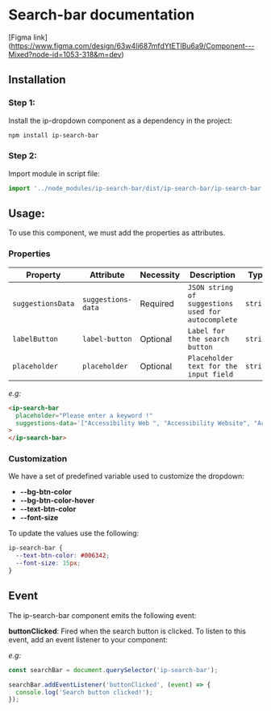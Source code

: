 # Search-bar documentation

[Figma link] (https://www.figma.com/design/63w4li687mfdYtETlBu6a9/Component---Mixed?node-id=1053-318&m=dev)

## Installation

### Step 1:

Install the ip-dropdown component as a dependency in the project:

```bash
npm install ip-search-bar
```

### Step 2:

Import module in script file:

```javascript or typescript
import '../node_modules/ip-search-bar/dist/ip-search-bar/ip-search-bar.esm';
```

## Usage:

To use this component, we must add the properties as attributes.

### Properties

| Property          | Attribute          | Necessity | Description                                        | Type     | Default       |
| ----------------- | ------------------ | --------- | -------------------------------------------------- | -------- | ------------- |
| `suggestionsData` | `suggestions-data` | Required  | `JSON string of suggestions used for autocomplete` | `string` | `'[]'`        |
| `labelButton`     | `label-button`     | Optional  | `Label for the search button`                      | `string` | `'Search'`    |
| `placeholder`     | `placeholder`      | Optional  | `Placeholder text for the input field`             | `string` | `'Search...'` |

_e.g:_

```html
<ip-search-bar
  placeholder="Please enter a keyword !"
  suggestions-data='["Accessibility Web ", "Accessibility Website", "Accessibility assistive technologies", "Accessibility ressources", "Accessibility barrier-free solutions", "Accessibility Web content guidelines"]'
>
</ip-search-bar>
```

### Customization

We have a set of predefined variable used to customize the dropdown:

- **--bg-btn-color**
- **--bg-btn-color-hover**
- **--text-btn-color**
- **--font-size**

To update the values use the following:

```css
ip-search-bar {
  --text-btn-color: #006342;
  --font-size: 15px;
}
```

## Event

The ip-search-bar component emits the following event:

**buttonClicked**: Fired when the search button is clicked.
To listen to this event, add an event listener to your component:

_e.g:_

```javascript
const searchBar = document.querySelector('ip-search-bar');

searchBar.addEventListener('buttonClicked', (event) => {
  console.log('Search button clicked!');
});
```
